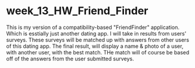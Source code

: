 # week_13_HW_Friend_Finder

This is my version of a compatibility-based "FriendFinder" application. Which is esstially just another dating app. I will take in results from users' surveys. These surveys will be matched up with answers from other users of this dating app. The final result, will display a name & photo of a user, with another user, with the best match. THe match will of course be based off of the answers from the user submitted surveys.
